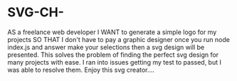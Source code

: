 # SVG-CH-
AS a freelance web developer
I WANT to generate a simple logo for my projects
SO THAT I don't have to pay a graphic designer
once you run node index.js and answer make your selections then a svg design will be presented.
This solves the problem of finding the perfect svg design for many projects with ease.
I ran into issues getting my test to passed, but I was able to resolve them.
Enjoy this svg creator....
